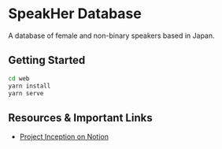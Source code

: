 # SpeakHer Database

A database of female and non-binary speakers based in Japan.

## Getting Started

```bash
cd web
yarn install
yarn serve
```

## Resources & Important Links

* [Project Inception on Notion](https://www.notion.so/wwcodetokyo/Project-X-Female-Speaker-Database-07a19e7ca3d94172ac5c00f35e84f61b)